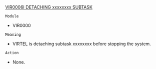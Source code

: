 [VIR0006I DETACHING xxxxxxxx SUBTASK](https://virtel.readthedocs.io/en/latest/manuals/virtel/Virtel459MG/messages.html?highlight=VIR0006I#VIR0006I)

`Module`
- VIR0000

`Meaning`
- VIRTEL is detaching subtask xxxxxxxx before stopping the system.

`Action`
- None.
